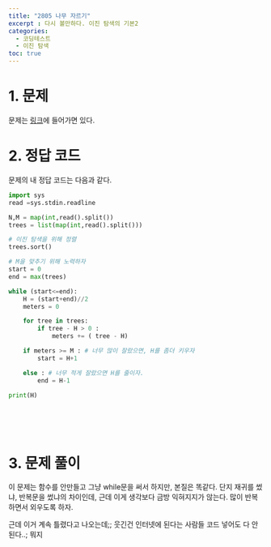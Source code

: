 ```yaml
---
title: "2805 나무 자르기"
excerpt : 다시 볼만하다. 이진 탐색의 기본2
categories:
  - 코딩테스트
  - 이진 탐색
toc: true
---
```


# 1. 문제
문제는 [링크](https://www.acmicpc.net/problem/2805)에 들어가면 있다.

# 2. 정답 코드

문제의 내 정답 코드는 다음과 같다.

```python
import sys
read =sys.stdin.readline

N,M = map(int,read().split())
trees = list(map(int,read().split()))

# 이진 탐색을 위해 정렬
trees.sort()

# M을 맞추기 위해 노력하자
start = 0
end = max(trees)

while (start<=end):
    H = (start+end)//2
    meters = 0

    for tree in trees:
        if tree - H > 0 :
            meters += ( tree - H)

    if meters >= M : # 너무 많이 잘랐으면, H를 좀더 키우자
        start = H+1

    else : # 너무 적게 잘랐으면 H를 줄이자.
        end = H-1

print(H)

```

<br/><br/><br/>

# 3. 문제 풀이

이 문제는 함수를 안만들고 그냥 while문을 써서 하지만, 본질은 똑같다. 단지 재귀를 썼냐, 반복문을 썼냐의 차이인데,
근데 이게 생각보다 금방 익혀지지가 않는다. 많이 반복하면서 외우도록 하자.

근데 이거 계속 틀렸다고 나오는데;; 웃긴건 인터넷에 된다는 사람들 코드 넣어도 다 안된다..; 뭐지